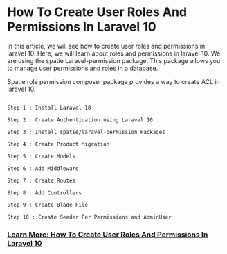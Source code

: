 # How To Create User Roles And Permissions In Laravel 10

In this article, we will see how to create user roles and permissions in laravel 10. Here, we will learn about roles and permissions in laravel 10. We are using the spatie Laravel-permission package. This package allows you to manage user permissions and roles in a database.

Spatie role permission composer package provides a way to create ACL in laravel 10.

```

Step 1 : Install Laravel 10

Step 2 : Create Authentication using Laravel 10

Step 3 : Install spatie/laravel-permission Packages

Step 4 : Create Product Migration

Step 5 : Create Models

Step 6 : Add Middleware

Step 7 : Create Routes

Step 8 : Add Controllers

Step 9 : Create Blade File

Step 10 : Create Seeder For Permissions and AdminUser

```

### [Learn More: How To Create User Roles And Permissions In Laravel 10](https://websolutionstuff.com/post/how-to-create-user-roles-and-permissions-in-laravel-10)
